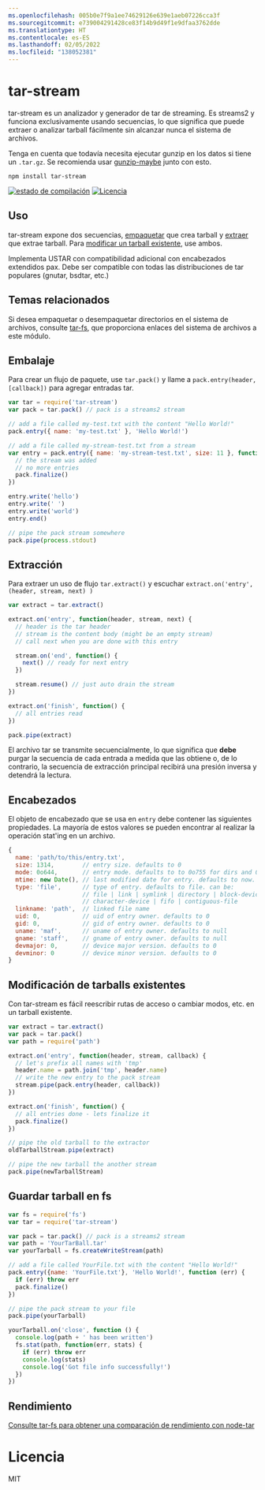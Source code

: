 ```yaml
---
ms.openlocfilehash: 005b0e7f9a1ee74629126e639e1aeb07226cca3f
ms.sourcegitcommit: e739004291428ce83f14b9d49f1e9dfaa3762dde
ms.translationtype: HT
ms.contentlocale: es-ES
ms.lasthandoff: 02/05/2022
ms.locfileid: "138052381"
---
```

# <a name="tar-stream"></a>tar-stream

tar-stream es un analizador y generador de tar de streaming. Es streams2 y funciona exclusivamente usando secuencias, lo que significa que puede extraer o analizar tarball fácilmente sin alcanzar nunca el sistema de archivos.

Tenga en cuenta que todavía necesita ejecutar gunzip en los datos si tiene un `.tar.gz`. Se recomienda usar [gunzip-maybe](https://github.com/mafintosh/gunzip-maybe) junto con esto.

```
npm install tar-stream
```

[![estado de compilación](https://secure.travis-ci.org/mafintosh/tar-stream.png)](http://travis-ci.org/mafintosh/tar-stream)
[![Licencia](https://img.shields.io/badge/license-MIT-blue.svg)](http://opensource.org/licenses/MIT)

## <a name="usage"></a>Uso

tar-stream expone dos secuencias, [empaquetar](https://github.com/mafintosh/tar-stream#packing) que crea tarball y [extraer](https://github.com/mafintosh/tar-stream#extracting) que extrae tarball. Para [modificar un tarball existente](https://github.com/mafintosh/tar-stream#modifying-existing-tarballs), use ambos.


Implementa USTAR con compatibilidad adicional con encabezados extendidos pax. Debe ser compatible con todas las distribuciones de tar populares (gnutar, bsdtar, etc.)

## <a name="related"></a>Temas relacionados

Si desea empaquetar o desempaquetar directorios en el sistema de archivos, consulte [tar-fs](https://github.com/mafintosh/tar-fs), que proporciona enlaces del sistema de archivos a este módulo.

## <a name="packing"></a>Embalaje

Para crear un flujo de paquete, use `tar.pack()` y llame a `pack.entry(header, [callback])` para agregar entradas tar.

``` js
var tar = require('tar-stream')
var pack = tar.pack() // pack is a streams2 stream

// add a file called my-test.txt with the content "Hello World!"
pack.entry({ name: 'my-test.txt' }, 'Hello World!')

// add a file called my-stream-test.txt from a stream
var entry = pack.entry({ name: 'my-stream-test.txt', size: 11 }, function(err) {
  // the stream was added
  // no more entries
  pack.finalize()
})

entry.write('hello')
entry.write(' ')
entry.write('world')
entry.end()

// pipe the pack stream somewhere
pack.pipe(process.stdout)
```

## <a name="extracting"></a>Extracción

Para extraer un uso de flujo `tar.extract()` y escuchar `extract.on('entry', (header, stream, next) )`

``` js
var extract = tar.extract()

extract.on('entry', function(header, stream, next) {
  // header is the tar header
  // stream is the content body (might be an empty stream)
  // call next when you are done with this entry

  stream.on('end', function() {
    next() // ready for next entry
  })

  stream.resume() // just auto drain the stream
})

extract.on('finish', function() {
  // all entries read
})

pack.pipe(extract)
```

El archivo tar se transmite secuencialmente, lo que significa que **debe** purgar la secuencia de cada entrada a medida que las obtiene o, de lo contrario, la secuencia de extracción principal recibirá una presión inversa y detendrá la lectura.

## <a name="headers"></a>Encabezados

El objeto de encabezado que se usa en `entry` debe contener las siguientes propiedades.
La mayoría de estos valores se pueden encontrar al realizar la operación stat'ing en un archivo.

``` js
{
  name: 'path/to/this/entry.txt',
  size: 1314,        // entry size. defaults to 0
  mode: 0o644,       // entry mode. defaults to to 0o755 for dirs and 0o644 otherwise
  mtime: new Date(), // last modified date for entry. defaults to now.
  type: 'file',      // type of entry. defaults to file. can be:
                     // file | link | symlink | directory | block-device
                     // character-device | fifo | contiguous-file
  linkname: 'path',  // linked file name
  uid: 0,            // uid of entry owner. defaults to 0
  gid: 0,            // gid of entry owner. defaults to 0
  uname: 'maf',      // uname of entry owner. defaults to null
  gname: 'staff',    // gname of entry owner. defaults to null
  devmajor: 0,       // device major version. defaults to 0
  devminor: 0        // device minor version. defaults to 0
}
```

## <a name="modifying-existing-tarballs"></a>Modificación de tarballs existentes

Con tar-stream es fácil reescribir rutas de acceso o cambiar modos, etc. en un tarball existente.

``` js
var extract = tar.extract()
var pack = tar.pack()
var path = require('path')

extract.on('entry', function(header, stream, callback) {
  // let's prefix all names with 'tmp'
  header.name = path.join('tmp', header.name)
  // write the new entry to the pack stream
  stream.pipe(pack.entry(header, callback))
})

extract.on('finish', function() {
  // all entries done - lets finalize it
  pack.finalize()
})

// pipe the old tarball to the extractor
oldTarballStream.pipe(extract)

// pipe the new tarball the another stream
pack.pipe(newTarballStream)
```

## <a name="saving-tarball-to-fs"></a>Guardar tarball en fs


``` js
var fs = require('fs')
var tar = require('tar-stream')

var pack = tar.pack() // pack is a streams2 stream
var path = 'YourTarBall.tar'
var yourTarball = fs.createWriteStream(path)

// add a file called YourFile.txt with the content "Hello World!"
pack.entry({name: 'YourFile.txt'}, 'Hello World!', function (err) {
  if (err) throw err
  pack.finalize()
})

// pipe the pack stream to your file
pack.pipe(yourTarball)

yourTarball.on('close', function () {
  console.log(path + ' has been written')
  fs.stat(path, function(err, stats) {
    if (err) throw err
    console.log(stats)
    console.log('Got file info successfully!')
  })
})
```

## <a name="performance"></a>Rendimiento

[Consulte tar-fs para obtener una comparación de rendimiento con node-tar](https://github.com/mafintosh/tar-fs/blob/master/README.md#performance)

# <a name="license"></a>Licencia

MIT
